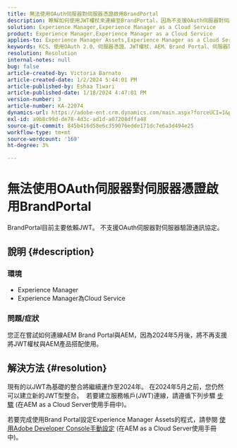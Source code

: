```yaml
---
title: 無法使用OAuth伺服器對伺服器憑證啟用BrandPortal
description: 瞭解如何使用JWT權杖來連線至BrandPortal，因為不支援OAuth伺服器對伺服器。
solution: Experience Manager,Experience Manager as a Cloud Service
product: Experience Manager,Experience Manager as a Cloud Service
applies-to: Experience Manager Assets,Experience Manager as a Cloud Service,Experience Manager
keywords: KCS、使用OAuth 2.0、伺服器憑證、JWT權杖、AEM、Brand Portal、伺服器對伺服器
resolution: Resolution
internal-notes: null
bug: false
article-created-by: Victoria Barnato
article-created-date: 1/2/2024 5:44:01 PM
article-published-by: Eshaa Tiwari
article-published-date: 1/18/2024 4:47:01 PM
version-number: 3
article-number: KA-22074
dynamics-url: https://adobe-ent.crm.dynamics.com/main.aspx?forceUCI=1&pagetype=entityrecord&etn=knowledgearticle&id=80a2c382-96a9-ee11-be37-6045bd006268
exl-id: a9b8c99d-de78-4d3c-ad1d-a07208dffa48
source-git-commit: 845b416d58e6c359076edde171dc7e6a3d494e25
workflow-type: tm+mt
source-wordcount: '169'
ht-degree: 3%

---
```


# 無法使用OAuth伺服器對伺服器憑證啟用BrandPortal


BrandPortal目前主要依賴JWT。 不支援OAuth伺服器對伺服器驗證通訊協定。

## 說明 {#description}


### <b>環境 </b>

- Experience Manager
- Experience Manager為Cloud Service


### <b>問題/症狀</b>

您正在嘗試如何連線AEM Brand Portal與AEM，因為2024年5月後，將不再支援將JWT權杖與AEM產品搭配使用。




## 解決方法 {#resolution}




現有的以JWT為基礎的整合將繼續運作至2024年。 在2024年5月之前，您仍然可以建立新的JWT型整合。  若要建立服務帳戶(JWT)連線，請遵循下列步驟 [步驟](https://experienceleague.adobe.com/docs/experience-manager-cloud-service/content/assets/brand-portal/configure-aem-assets-with-brand-portal.html?lang=en#createnewintegration) (在AEM as a Cloud Server使用手冊中)。



若要完成使用Brand Portal設定Experience Manager Assets的程式，請參閱 [使用Adobe Developer Console手動設定](https://experienceleague.adobe.com/docs/experience-manager-cloud-service/content/assets/brand-portal/configure-aem-assets-with-brand-portal.html?lang=en#manual-configuration) (在AEM as a Cloud Server使用手冊中)。
